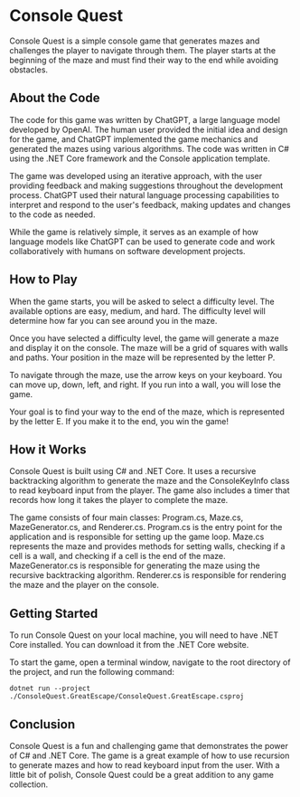 # Console Quest
Console Quest is a simple console game that generates mazes and challenges the player to navigate through them. The player starts at the beginning of the maze and must find their way to the end while avoiding obstacles.

## About the Code
The code for this game was written by ChatGPT, a large language model developed by OpenAI. The human user provided the initial idea and design for the game, and ChatGPT implemented the game mechanics and generated the mazes using various algorithms. The code was written in C# using the .NET Core framework and the Console application template.

The game was developed using an iterative approach, with the user providing feedback and making suggestions throughout the development process. ChatGPT used their natural language processing capabilities to interpret and respond to the user's feedback, making updates and changes to the code as needed.

While the game is relatively simple, it serves as an example of how language models like ChatGPT can be used to generate code and work collaboratively with humans on software development projects.

## How to Play
When the game starts, you will be asked to select a difficulty level. The available options are easy, medium, and hard. The difficulty level will determine how far you can see around you in the maze.

Once you have selected a difficulty level, the game will generate a maze and display it on the console. The maze will be a grid of squares with walls and paths. Your position in the maze will be represented by the letter P.

To navigate through the maze, use the arrow keys on your keyboard. You can move up, down, left, and right. If you run into a wall, you will lose the game.

Your goal is to find your way to the end of the maze, which is represented by the letter E. If you make it to the end, you win the game!

## How it Works
Console Quest is built using C# and .NET Core. It uses a recursive backtracking algorithm to generate the maze and the ConsoleKeyInfo class to read keyboard input from the player. The game also includes a timer that records how long it takes the player to complete the maze.

The game consists of four main classes: Program.cs, Maze.cs, MazeGenerator.cs, and Renderer.cs. Program.cs is the entry point for the application and is responsible for setting up the game loop. Maze.cs represents the maze and provides methods for setting walls, checking if a cell is a wall, and checking if a cell is the end of the maze. MazeGenerator.cs is responsible for generating the maze using the recursive backtracking algorithm. Renderer.cs is responsible for rendering the maze and the player on the console.

## Getting Started
To run Console Quest on your local machine, you will need to have .NET Core installed. You can download it from the .NET Core website.

To start the game, open a terminal window, navigate to the root directory of the project, and run the following command:

```
dotnet run --project ./ConsoleQuest.GreatEscape/ConsoleQuest.GreatEscape.csproj
```

## Conclusion
Console Quest is a fun and challenging game that demonstrates the power of C# and .NET Core. The game is a great example of how to use recursion to generate mazes and how to read keyboard input from the user. With a little bit of polish, Console Quest could be a great addition to any game collection.
